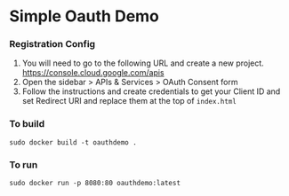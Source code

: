 # Simple Oauth Demo
### Registration Config
1. You will need to go to the following URL and create a new project.  
https://console.cloud.google.com/apis
2. Open the sidebar > APIs & Services > OAuth Consent form  
3. Follow the instructions and create credentials to get your Client ID and set Redirect URI and replace them at the top of `index.html`

### To build
`sudo docker build -t oauthdemo .`
### To run
`sudo docker run -p 8080:80 oauthdemo:latest`
